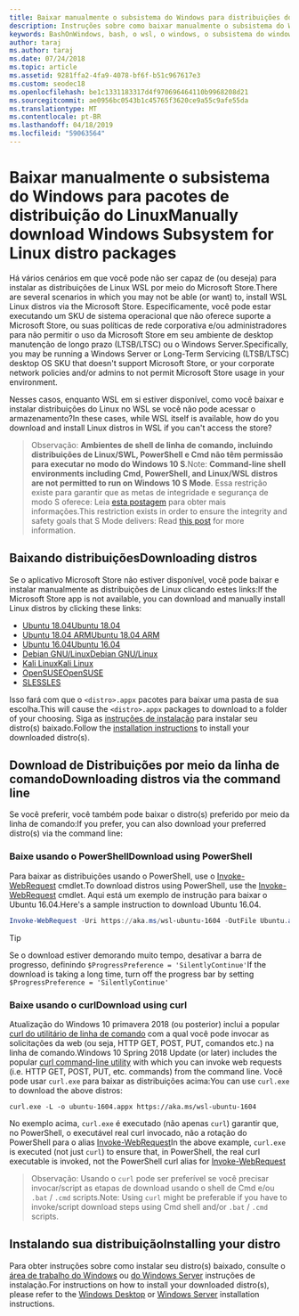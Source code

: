 ```yaml
---
title: Baixar manualmente o subsistema do Windows para distribuições do Linux (WSL)
description: Instruções sobre como baixar manualmente o subsistema do Windows para distribuições do Linux.
keywords: BashOnWindows, bash, o wsl, o windows, o subsistema do windows para linux, WSL, subsistema do windows, distribuição, ubuntu, openSUSE, kali SLES, debian,
author: taraj
ms.author: taraj
ms.date: 07/24/2018
ms.topic: article
ms.assetid: 9281ffa2-4fa9-4078-bf6f-b51c967617e3
ms.custom: seodec18
ms.openlocfilehash: be1c1331183317d4f970696464110b9968208d21
ms.sourcegitcommit: ae0956bc0543b1c45765f3620ce9a55c9afe55da
ms.translationtype: MT
ms.contentlocale: pt-BR
ms.lasthandoff: 04/18/2019
ms.locfileid: "59063564"
---
```

# <a name="manually-download-windows-subsystem-for-linux-distro-packages"></a><span data-ttu-id="8e773-104">Baixar manualmente o subsistema do Windows para pacotes de distribuição do Linux</span><span class="sxs-lookup"><span data-stu-id="8e773-104">Manually download Windows Subsystem for Linux distro packages</span></span>

<span data-ttu-id="8e773-105">Há vários cenários em que você pode não ser capaz de (ou deseja) para instalar as distribuições de Linux WSL por meio do Microsoft Store.</span><span class="sxs-lookup"><span data-stu-id="8e773-105">There are several scenarios in which you may not be able (or want) to, install WSL Linux distros via the Microsoft Store.</span></span> <span data-ttu-id="8e773-106">Especificamente, você pode estar executando um SKU de sistema operacional que não oferece suporte a Microsoft Store, ou suas políticas de rede corporativa e/ou administradores para não permitir o uso da Microsoft Store em seu ambiente de desktop manutenção de longo prazo (LTSB/LTSC) ou o Windows Server.</span><span class="sxs-lookup"><span data-stu-id="8e773-106">Specifically, you may be running a Windows Server or Long-Term Servicing (LTSB/LTSC) desktop OS SKU that doesn't support Microsoft Store, or your corporate network policies and/or admins to not permit Microsoft Store usage in your environment.</span></span>

<span data-ttu-id="8e773-107">Nesses casos, enquanto WSL em si estiver disponível, como você baixar e instalar distribuições do Linux no WSL se você não pode acessar o armazenamento?</span><span class="sxs-lookup"><span data-stu-id="8e773-107">In these cases, while WSL itself is available, how do you download and install Linux distros in WSL if you can't access the store?</span></span>

> <span data-ttu-id="8e773-108">Observação: **Ambientes de shell de linha de comando, incluindo distribuições de Linux/SWL, PowerShell e Cmd não têm permissão para executar no modo do Windows 10 S**.</span><span class="sxs-lookup"><span data-stu-id="8e773-108">Note: **Command-line shell environments including Cmd, PowerShell, and Linux/WSL distros are not permitted to run on Windows 10 S Mode**.</span></span> <span data-ttu-id="8e773-109">Essa restrição existe para garantir que as metas de integridade e segurança de modo S oferece: Leia [esta postagem](https://blogs.msdn.microsoft.com/commandline/2017/05/18/will-linux-distros-run-on-windows-10-s/) para obter mais informações.</span><span class="sxs-lookup"><span data-stu-id="8e773-109">This restriction exists in order to ensure the integrity and safety goals that S Mode delivers: Read [this post](https://blogs.msdn.microsoft.com/commandline/2017/05/18/will-linux-distros-run-on-windows-10-s/) for more information.</span></span>

## <a name="downloading-distros"></a><span data-ttu-id="8e773-110">Baixando distribuições</span><span class="sxs-lookup"><span data-stu-id="8e773-110">Downloading distros</span></span>

<span data-ttu-id="8e773-111">Se o aplicativo Microsoft Store não estiver disponível, você pode baixar e instalar manualmente as distribuições de Linux clicando estes links:</span><span class="sxs-lookup"><span data-stu-id="8e773-111">If the Microsoft Store app is not available, you can download and manually install Linux distros by clicking these links:</span></span>
* [<span data-ttu-id="8e773-112">Ubuntu 18.04</span><span class="sxs-lookup"><span data-stu-id="8e773-112">Ubuntu 18.04</span></span>](https://aka.ms/wsl-ubuntu-1804)
* [<span data-ttu-id="8e773-113">Ubuntu 18.04 ARM</span><span class="sxs-lookup"><span data-stu-id="8e773-113">Ubuntu 18.04 ARM</span></span>](https://aka.ms/wsl-ubuntu-1804-arm)
* [<span data-ttu-id="8e773-114">Ubuntu 16.04</span><span class="sxs-lookup"><span data-stu-id="8e773-114">Ubuntu 16.04</span></span>](https://aka.ms/wsl-ubuntu-1604)
* [<span data-ttu-id="8e773-115">Debian GNU/Linux</span><span class="sxs-lookup"><span data-stu-id="8e773-115">Debian GNU/Linux</span></span>](https://aka.ms/wsl-debian-gnulinux)
* [<span data-ttu-id="8e773-116">Kali Linux</span><span class="sxs-lookup"><span data-stu-id="8e773-116">Kali Linux</span></span>](https://aka.ms/wsl-kali-linux)
* [<span data-ttu-id="8e773-117">OpenSUSE</span><span class="sxs-lookup"><span data-stu-id="8e773-117">OpenSUSE</span></span>](https://aka.ms/wsl-opensuse-42)
* [<span data-ttu-id="8e773-118">SLES</span><span class="sxs-lookup"><span data-stu-id="8e773-118">SLES</span></span>](https://aka.ms/wsl-sles-12)

<span data-ttu-id="8e773-119">Isso fará com que o `<distro>.appx` pacotes para baixar uma pasta de sua escolha.</span><span class="sxs-lookup"><span data-stu-id="8e773-119">This will cause the `<distro>.appx` packages to download to a folder of your choosing.</span></span> <span data-ttu-id="8e773-120">Siga as [instruções de instalação](#installing-your-distro) para instalar seu distro(s) baixado.</span><span class="sxs-lookup"><span data-stu-id="8e773-120">Follow the [installation instructions](#installing-your-distro) to install your downloaded distro(s).</span></span>

## <a name="downloading-distros-via-the-command-line"></a><span data-ttu-id="8e773-121">Download de Distribuições por meio da linha de comando</span><span class="sxs-lookup"><span data-stu-id="8e773-121">Downloading distros via the command line</span></span>
<span data-ttu-id="8e773-122">Se você preferir, você também pode baixar o distro(s) preferido por meio da linha de comando:</span><span class="sxs-lookup"><span data-stu-id="8e773-122">If you prefer, you can also download your preferred distro(s) via the command line:</span></span>

 ### <a name="download-using-powershell"></a><span data-ttu-id="8e773-123">Baixe usando o PowerShell</span><span class="sxs-lookup"><span data-stu-id="8e773-123">Download using PowerShell</span></span>
 <span data-ttu-id="8e773-124">Para baixar as distribuições usando o PowerShell, use o [Invoke-WebRequest](https://msdn.microsoft.com/powershell/reference/5.1/microsoft.powershell.utility/invoke-webrequest) cmdlet.</span><span class="sxs-lookup"><span data-stu-id="8e773-124">To download distros using PowerShell, use the [Invoke-WebRequest](https://msdn.microsoft.com/powershell/reference/5.1/microsoft.powershell.utility/invoke-webrequest) cmdlet.</span></span> <span data-ttu-id="8e773-125">Aqui está um exemplo de instrução para baixar o Ubuntu 16.04.</span><span class="sxs-lookup"><span data-stu-id="8e773-125">Here's a sample instruction to download Ubuntu 16.04.</span></span>

```powershell
Invoke-WebRequest -Uri https://aka.ms/wsl-ubuntu-1604 -OutFile Ubuntu.appx -UseBasicParsing
```

> [!TIP]
> <span data-ttu-id="8e773-126">Se o download estiver demorando muito tempo, desativar a barra de progresso, definindo `$ProgressPreference = 'SilentlyContinue'`</span><span class="sxs-lookup"><span data-stu-id="8e773-126">If the download is taking a long time, turn off the progress bar by setting `$ProgressPreference = 'SilentlyContinue'`</span></span>

### <a name="download-using-curl"></a><span data-ttu-id="8e773-127">Baixe usando o curl</span><span class="sxs-lookup"><span data-stu-id="8e773-127">Download using curl</span></span>
<span data-ttu-id="8e773-128">Atualização do Windows 10 primavera 2018 (ou posterior) inclui a popular [curl do utilitário de linha de comando](https://curl.haxx.se/) com a qual você pode invocar as solicitações da web (ou seja, HTTP GET, POST, PUT, comandos etc.) na linha de comando.</span><span class="sxs-lookup"><span data-stu-id="8e773-128">Windows 10 Spring 2018 Update (or later) includes the popular [curl command-line utility](https://curl.haxx.se/) with which you can invoke web requests (i.e. HTTP GET, POST, PUT, etc. commands) from the command line.</span></span> <span data-ttu-id="8e773-129">Você pode usar `curl.exe` para baixar as distribuições acima:</span><span class="sxs-lookup"><span data-stu-id="8e773-129">You can use `curl.exe` to download the above distros:</span></span>

```console
curl.exe -L -o ubuntu-1604.appx https://aka.ms/wsl-ubuntu-1604
```

<span data-ttu-id="8e773-130">No exemplo acima, `curl.exe` é executado (não apenas `curl`) garantir que, no PowerShell, o executável real curl invocado, não a rotação do PowerShell para o alias [Invoke-WebRequest](https://docs.microsoft.com/en-us/powershell/module/microsoft.powershell.utility/invoke-webrequest?view=powershell-6)</span><span class="sxs-lookup"><span data-stu-id="8e773-130">In the above example, `curl.exe` is executed (not just `curl`) to ensure that, in PowerShell, the real curl executable is invoked, not the PowerShell curl alias for [Invoke-WebRequest](https://docs.microsoft.com/en-us/powershell/module/microsoft.powershell.utility/invoke-webrequest?view=powershell-6)</span></span>

> <span data-ttu-id="8e773-131">Observação: Usando o `curl` pode ser preferível se você precisar invocar/script as etapas de download usando o shell de Cmd e/ou `.bat`  /  `.cmd` scripts.</span><span class="sxs-lookup"><span data-stu-id="8e773-131">Note: Using `curl` might be preferable if you have to invoke/script download steps using Cmd shell and/or `.bat` / `.cmd` scripts.</span></span>

## <a name="installing-your-distro"></a><span data-ttu-id="8e773-132">Instalando sua distribuição</span><span class="sxs-lookup"><span data-stu-id="8e773-132">Installing your distro</span></span>
<span data-ttu-id="8e773-133">Para obter instruções sobre como instalar seu distro(s) baixado, consulte o [área de trabalho do Windows](install-win10.md) ou [do Windows Server](install-on-server.md) instruções de instalação.</span><span class="sxs-lookup"><span data-stu-id="8e773-133">For instructions on how to install your downloaded distro(s), please refer to the [Windows Desktop](install-win10.md) or [Windows Server](install-on-server.md) installation instructions.</span></span>
